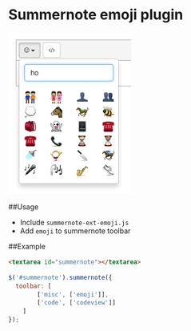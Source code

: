 # Summernote emoji plugin

![Enoji Dropdown](src/screenshot.png)

##Usage

 - Include `summernote-ext-emoji.js`
 - Add `emoji` to summernote toolbar

##Example

```html
<textarea id="summernote"></textarea>
```

```javascript
$('#summernote').summernote({
  toolbar: [
		['misc', ['emoji']],
		['code', ['codeview']]
	]
});
```
